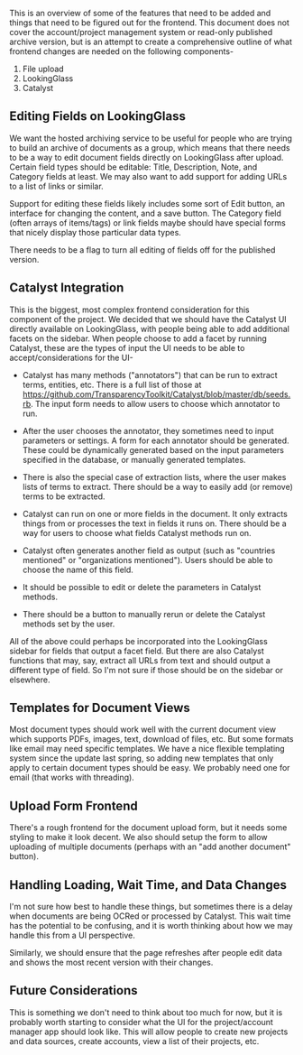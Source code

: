 This is an overview of some of the features that need to be added and things
that need to be figured out for the frontend. This document does not cover the
account/project management system or read-only published archive version, but
is an attempt to create a comprehensive outline of what frontend changes are
needed on the following components-
1. File upload
2. LookingGlass
3. Catalyst


## Editing Fields on LookingGlass

We want the hosted archiving service to be useful for people who are trying to
build an archive of documents as a group, which means that there needs to be a
way to edit document fields directly on LookingGlass after upload. Certain
field types should be editable: Title, Description, Note, and Category
fields at least. We may also want to add support for adding URLs to a list of
links or similar.

Support for editing these fields likely includes some sort of Edit button, an
interface for changing the content, and a save button. The Category field
(often arrays of items/tags) or link fields maybe should have special forms that
nicely display those particular data types.

There needs to be a flag to turn all editing of fields off for the published
version.


## Catalyst Integration

This is the biggest, most complex frontend consideration for this component of
the project. We decided that we should have the Catalyst UI directly available
on LookingGlass, with people being able to add additional facets on the
sidebar. When people choose to add a facet by running Catalyst, these are the
types of input the UI needs to be able to accept/considerations for the UI-

* Catalyst has many methods ("annotators") that can be run to extract terms,
  entities, etc. There is a full list of those at
  https://github.com/TransparencyToolkit/Catalyst/blob/master/db/seeds.rb. The
  input form needs to allow users to choose which annotator to run.

* After the user chooses the annotator, they sometimes need to input parameters
  or settings. A form for each annotator should be generated. These could be
  dynamically generated based on the input parameters specified in the
  database, or manually generated templates.

* There is also the special case of extraction lists, where the user makes
  lists of terms to extract. There should be a way to easily add (or remove)
  terms to be extracted.

* Catalyst can run on one or more fields in the document. It only extracts
  things from or processes the text in fields it runs on. There should be a
  way for users to choose what fields Catalyst methods run on.

* Catalyst often generates another field as output (such as "countries
  mentioned" or "organizations mentioned"). Users should be able to
  choose the name of this field.

* It should be possible to edit or delete the parameters in Catalyst methods.

* There should be a button to manually rerun or delete the Catalyst methods
  set by the user.

All of the above could perhaps be incorporated into the LookingGlass sidebar
for fields that output a facet field. But there are also Catalyst functions
that may, say, extract all URLs from text and should output a different type
of field. So I'm not sure if those should be on the sidebar or elsewhere.


## Templates for Document Views

Most document types should work well with the current document view which
supports PDFs, images, text, download of files, etc. But some formats like
email may need specific templates. We have a nice flexible templating system
since the update last spring, so adding new templates that only apply to
certain document types should be easy. We probably need one for email (that
works with threading).


## Upload Form Frontend

There's a rough frontend for the document upload form, but it needs some
styling to make it look decent. We also should setup the form to allow
uploading of multiple documents (perhaps with an "add another document"
button).


## Handling Loading, Wait Time, and Data Changes

I'm not sure how best to handle these things, but sometimes there is a delay
when documents are being OCRed or processed by Catalyst. This wait time has
the potential to be confusing, and it is worth thinking about how we may
handle this from a UI perspective.

Similarly, we should ensure that the page refreshes after people edit data and
shows the most recent version with their changes.


## Future Considerations

This is something we don't need to think about too much for now, but it is
probably worth starting to consider what the UI for the project/account
manager app should look like. This will allow people to create new projects
and data sources, create accounts, view a list of their projects, etc.
